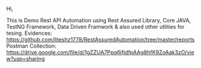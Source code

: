 Hi,

This is Demo Rest API Automation using Rest Assured Library, Core JAVA, TestNG Framework, Data Driven Framwork & also used other utlities for tesing.
Evidences: https://github.com/liteshz1778/RestAssuredAutomation/tree/master/reports
Postman Collection: https://drive.google.com/file/d/1gZZUA7Ppq6jfjdfpAAg8hfK9ZoAak3zO/view?usp=sharing

